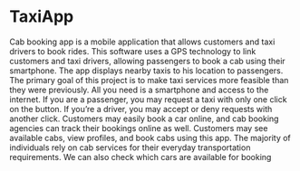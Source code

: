 # TaxiApp
Cab booking app is a mobile application that allows customers and taxi drivers to book rides. This software
uses a GPS technology to link customers and taxi drivers, allowing passengers to book a cab using their
smartphone. The app displays nearby taxis to his location to passengers. The primary goal of this project is to
make taxi services more feasible than they were previously. All you need is a smartphone and access to the
internet. If you are a passenger, you may request a taxi with only one click on the button. If you’re a driver,
you may accept or deny requests with another click. Customers may easily book a car online, and cab booking
agencies can track their bookings online as well. Customers may see available cabs, view profiles, and book
cabs using this app. The majority of individuals rely on cab services for their everyday transportation
requirements. We can also check which cars are available for booking
